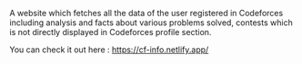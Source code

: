 A website which fetches all the data of the user registered in Codeforces including analysis and facts about various problems solved, contests which is not directly displayed in Codeforces profile section.

You can check it out here : https://cf-info.netlify.app/
